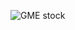 ![GME stock](https://assets1.ignimgs.com/2021/01/26/gamestopstocks-blogroll-1611620982908.jpg?width=1280)
